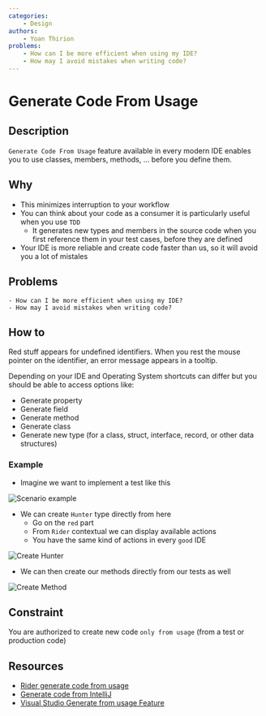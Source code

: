 ```yaml
---
categories:
    - Design
authors:
    - Yoan Thirion
problems:
    - How can I be more efficient when using my IDE?
    - How may I avoid mistakes when writing code?
---
```


# Generate Code From Usage

## Description
`Generate Code From Usage` feature available in every modern IDE enables you to use classes, members, methods, ... before you define them.

## Why
- This minimizes interruption to your workflow
- You can think about your code as a consumer it is particularly useful when you use `TDD`
    - It generates new types and members in the source code when you first reference them in your test cases, before they are defined
- Your IDE is more reliable and create code faster than us, so it will avoid you a lot of mistales

## Problems
    - How can I be more efficient when using my IDE?
    - How may I avoid mistakes when writing code?

## How to
Red stuff appears for undefined identifiers. 
When you rest the mouse pointer on the identifier, an error message appears in a tooltip. 

Depending on your IDE and Operating System shortcuts can differ but you should be able to access options like:
- Generate property
- Generate field
- Generate method
- Generate class
- Generate new type (for a class, struct, interface, record, or other data structures)

### Example
- Imagine we want to implement a test like this

![Scenario example](../../images/generate-code-scenario.png)

- We can create `Hunter` type directly from here
    - Go on the `red` part
    - From `Rider` contextual we can display available actions
    - You have the same kind of actions in every `good` IDE

![Create Hunter](../../images/generate-code-contextual-action.png)

- We can then create our methods directly from our tests as well

![Create Method](../../images/generate-code-method.png)

## Constraint
You are authorized to create new code `only from usage` (from a test or production code)

## Resources
- [Rider generate code from usage](https://www.jetbrains.com/help/rider/Code_Generation__Generating_Code_from_Usage.html)
- [Generate code from IntelliJ](https://www.jetbrains.com/help/idea/generating-code.html)
- [Visual Studio Generate from usage Feature](https://docs.microsoft.com/en-us/visualstudio/ide/walkthrough-test-first-support-with-the-generate-from-usage-feature?view=vs-2022)